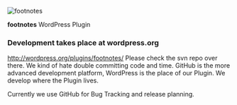 ![footnotes](https://raw.githubusercontent.com/media-competence-institute/footnotes/master/assets/footnotes.png)

**footnotes** WordPress Plugin

### Development takes place at wordpress.org ###
http://wordpress.org/plugins/footnotes/
Please check the svn repo over there. We kind of hate double committing code and time.
GitHub is the more advanced development platform, WordPress is the place of our Plugin. We develop where the Plugin lives.

Currently we use GitHub for Bug Tracking and release planning.
